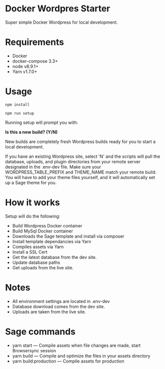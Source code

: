 # Docker Wordpres Starter

Super simple Docker Wordpress for local development.

# Requirements
* Docker
* docker-compose  3.3+
* node v8.9.1+
* Yarn v1.7.0+

# Usage

```npm install```

```npm run setup```


Running setup will prompt you with:

**Is this a new build? (Y/N)**

New builds are completely fresh Wordpress builds ready for you to start a local development.

If you have an existing Wordpress site, select 'N' and the scripts will pull the database, uploads, and plugin directories from your remote server designated in the .env-dev file. Make sure your WORDPRESS_TABLE_PREFIX and THEME_NAME match your remote build. You will have to add your theme files yourself, and it will automatically set up a Sage theme for you.


# How it works
Setup will do the following:
* Build Wordpress Docker container
* Build MySql Docker container
* Downloads the Sage template and install via composer
* Install template dependancies via Yarn
* Compiles assets via Yarn
* Install a SSL Cert
* Get the latest database from the dev site.
* Update database paths
* Get uploads from the live site.


# Notes
* All environment settings are located in .env-dev
* Database download comes from the dev site.
* Uploads are taken from the live site.


# Sage commands
* yarn start — Compile assets when file changes are made, start Browsersync session
* yarn build — Compile and optimize the files in your assets directory
* yarn build:production — Compile assets for production
